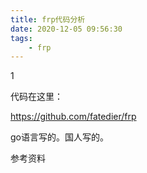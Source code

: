```yaml
---
title: frp代码分析
date: 2020-12-05 09:56:30
tags:
	- frp
---
```


1

代码在这里：

https://github.com/fatedier/frp

go语言写的。国人写的。



参考资料

